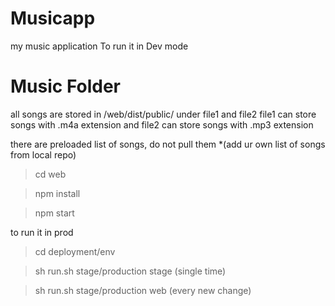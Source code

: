 # Musicapp
my music application
To run it in Dev mode
# Music Folder

 all songs are stored in /web/dist/public/ 
 under file1  and file2
 file1 can store songs with .m4a extension
 and file2 can store songs with .mp3 extension
 
 there are preloaded list of songs, do not pull them *(add ur own list of songs from local repo)
 
>cd web

>npm install

>npm start

to run it in prod

>cd deployment/env

>sh run.sh stage/production stage (single time)

>sh run.sh stage/production web (every new change)

